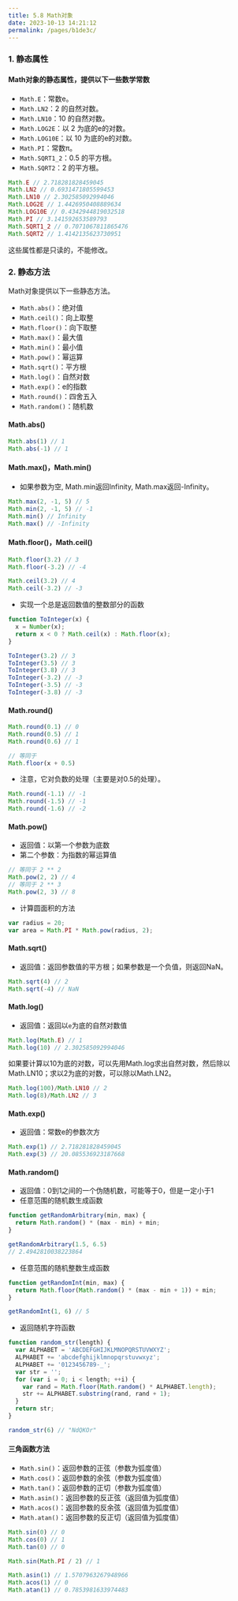 ```yaml
---
title: 5.8 Math对象
date: 2023-10-13 14:21:12
permalink: /pages/b1de3c/
---
```

### 1. 静态属性
#### Math对象的静态属性，提供以下一些数学常数
- `Math.E`：常数e。
- `Math.LN2`：2 的自然对数。
- `Math.LN10`：10 的自然对数。
- `Math.LOG2E`：以 2 为底的e的对数。
- `Math.LOG10E`：以 10 为底的e的对数。
- `Math.PI`：常数π。
- `Math.SQRT1_2`：0.5 的平方根。
- `Math.SQRT2`：2 的平方根。
```javascript
Math.E // 2.718281828459045
Math.LN2 // 0.6931471805599453
Math.LN10 // 2.302585092994046
Math.LOG2E // 1.4426950408889634
Math.LOG10E // 0.4342944819032518
Math.PI // 3.141592653589793
Math.SQRT1_2 // 0.7071067811865476
Math.SQRT2 // 1.4142135623730951
```
这些属性都是只读的，不能修改。
### 2. 静态方法
Math对象提供以下一些静态方法。
- `Math.abs()`：绝对值
- `Math.ceil()`：向上取整
- `Math.floor()`：向下取整
- `Math.max()`：最大值
- `Math.min()`：最小值
- `Math.pow()`：幂运算
- `Math.sqrt()`：平方根
- `Math.log()`：自然对数
- `Math.exp()`：e的指数
- `Math.round()`：四舍五入
- `Math.random()`：随机数

#### Math.abs()
```javascript
Math.abs(1) // 1
Math.abs(-1) // 1
```
#### Math.max()，Math.min()
- 如果参数为空, Math.min返回Infinity, Math.max返回-Infinity。
```javascript
Math.max(2, -1, 5) // 5
Math.min(2, -1, 5) // -1
Math.min() // Infinity
Math.max() // -Infinity
```
#### Math.floor()，Math.ceil()
```javascript
Math.floor(3.2) // 3
Math.floor(-3.2) // -4
```
```javascript
Math.ceil(3.2) // 4
Math.ceil(-3.2) // -3
```
- 实现一个总是返回数值的整数部分的函数
```javascript
function ToInteger(x) {
  x = Number(x);
  return x < 0 ? Math.ceil(x) : Math.floor(x);
}

ToInteger(3.2) // 3
ToInteger(3.5) // 3
ToInteger(3.8) // 3
ToInteger(-3.2) // -3
ToInteger(-3.5) // -3
ToInteger(-3.8) // -3
```
#### Math.round()
```javascript
Math.round(0.1) // 0
Math.round(0.5) // 1
Math.round(0.6) // 1

// 等同于
Math.floor(x + 0.5)
```
- 注意，它对负数的处理（主要是对0.5的处理）。
```javascript
Math.round(-1.1) // -1
Math.round(-1.5) // -1
Math.round(-1.6) // -2
```
#### Math.pow()
- 返回值：以第一个参数为底数
- 第二个参数：为指数的幂运算值
```javascript
// 等同于 2 ** 2
Math.pow(2, 2) // 4
// 等同于 2 ** 3
Math.pow(2, 3) // 8
```
- 计算圆面积的方法
```javascript
var radius = 20;
var area = Math.PI * Math.pow(radius, 2);
```
#### Math.sqrt()
- 返回值：返回参数值的平方根；如果参数是一个负值，则返回NaN。
```javascript
Math.sqrt(4) // 2
Math.sqrt(-4) // NaN
```
#### Math.log()
- 返回值：返回以`e`为底的自然对数值
```javascript
Math.log(Math.E) // 1
Math.log(10) // 2.302585092994046
```
如果要计算以10为底的对数，可以先用Math.log求出自然对数，然后除以Math.LN10；求以2为底的对数，可以除以Math.LN2。
```javascript
Math.log(100)/Math.LN10 // 2
Math.log(8)/Math.LN2 // 3
```
#### Math.exp() 
- 返回值：常数e的参数次方
```javascript
Math.exp(1) // 2.718281828459045
Math.exp(3) // 20.085536923187668
```
#### Math.random()
- 返回值：0到1之间的一个伪随机数，可能等于0，但是一定小于1
- 任意范围的随机数生成函数
```javascript
function getRandomArbitrary(min, max) {
  return Math.random() * (max - min) + min;
}

getRandomArbitrary(1.5, 6.5)
// 2.4942810038223864
```
- 任意范围的随机整数生成函数
```javascript
function getRandomInt(min, max) {
  return Math.floor(Math.random() * (max - min + 1)) + min;
}

getRandomInt(1, 6) // 5
```
- 返回随机字符函数
```javascript
function random_str(length) {
  var ALPHABET = 'ABCDEFGHIJKLMNOPQRSTUVWXYZ';
  ALPHABET += 'abcdefghijklmnopqrstuvwxyz';
  ALPHABET += '0123456789-_';
  var str = '';
  for (var i = 0; i < length; ++i) {
    var rand = Math.floor(Math.random() * ALPHABET.length);
    str += ALPHABET.substring(rand, rand + 1);
  }
  return str;
}

random_str(6) // "NdQKOr"
```
#### 三角函数方法
- `Math.sin()`：返回参数的正弦（参数为弧度值）
- `Math.cos()`：返回参数的余弦（参数为弧度值）
- `Math.tan()`：返回参数的正切（参数为弧度值）
- `Math.asin()`：返回参数的反正弦（返回值为弧度值）
- `Math.acos()`：返回参数的反余弦（返回值为弧度值）
- `Math.atan()`：返回参数的反正切（返回值为弧度值）
```javascript
Math.sin(0) // 0
Math.cos(0) // 1
Math.tan(0) // 0

Math.sin(Math.PI / 2) // 1

Math.asin(1) // 1.5707963267948966
Math.acos(1) // 0
Math.atan(1) // 0.7853981633974483
```



